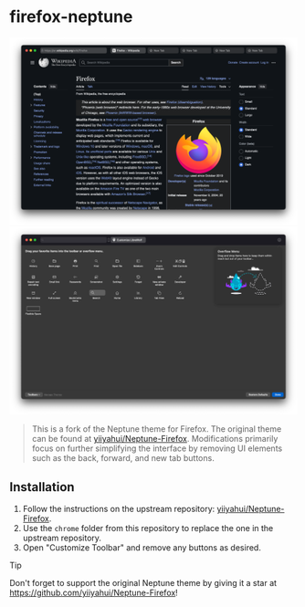 # firefox-neptune

![screenshot](https://github.com/kutsan/firefox-neptune/raw/master/.github/assets/screenshot.png)
![customize-toolbar](https://github.com/kutsan/firefox-neptune/raw/master/.github/assets/customize-toolbar.png)

> This is a fork of the Neptune theme for Firefox. The original theme can be found at [yiiyahui/Neptune-Firefox](https://github.com/yiiyahui/Neptune-Firefox). Modifications primarily focus on further simplifying the interface by removing UI elements such as the back, forward, and new tab buttons.

## Installation

1. Follow the instructions on the upstream repository: [yiiyahui/Neptune-Firefox](https://github.com/yiiyahui/Neptune-Firefox).
2. Use the `chrome` folder from this repository to replace the one in the upstream repository.
3. Open "Customize Toolbar" and remove any buttons as desired.

> [!TIP]
> Don't forget to support the original Neptune theme by giving it a star at https://github.com/yiiyahui/Neptune-Firefox!

